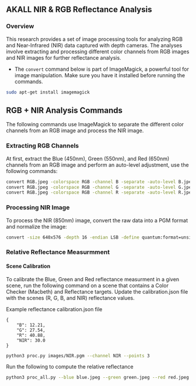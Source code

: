 ## AKALL NIR & RGB Reflectance Analysis

### Overview
This research provides a set of image processing tools for analyzing RGB and Near-Infrared (NIR) data captured with depth cameras. The analyses involve extracting and processing different color channels from RGB images and NIR images for further reflectance analysis.

- The `convert` command below is part of ImageMagick, a powerful tool for image manipulation. Make sure you have it installed before running the commands.
```bash
sudo apt-get install imagemagick
```

## RGB + NIR Analysis Commands
The following commands use ImageMagick to separate the different color channels from an RGB image and process the NIR image.

### Extracting RGB Channels
At first, extract the Blue (450nm), Green (550nm), and Red (650nm) channels from an RGB image and perform an auto-level adjustment, use the following commands:

```bash
convert RGB.jpeg -colorspace RGB -channel B -separate -auto-level B.jpeg
convert RGB.jpeg -colorspace RGB -channel G -separate -auto-level G.jpeg
convert RGB.jpeg -colorspace RGB -channel R -separate -auto-level R.jpeg
```

### Processing NIR Image
To process the NIR (850nm) image, convert the raw data into a PGM format and normalize the image:

```bash
convert -size 640x576 -depth 16 -endian LSB -define quantum:format=unsigned -define quantum:separate -depth 16 gray:NIR.raw -normalize NIR.pgm
```

### Relative Reflectance Measurmment 
#### Scene Calibration
To calibrate the Blue, Green and Red reflectance measurment in a given scene, run the following command on a scene that contains a Color Checker (Macbeth) and Reflectance targets. Update the calibration.json file with the scenes (R, G, B, and NIR) reflectance values.

Example reflectance calibration.json file
```
{
    "B": 12.21,
    "G": 27.54,
    "R": 40.88,
    "NIR": 30.0
}

```

```bash
python3 proc.py images/NIR.pgm --channel NIR --points 3
```

Run the following to compute the relative reflectance
```bash
python3 proc_all.py --blue blue.jpeg --green green.jpeg --red red.jpeg --nir nir.pgm --points 9 --calibration calibration.json
```

